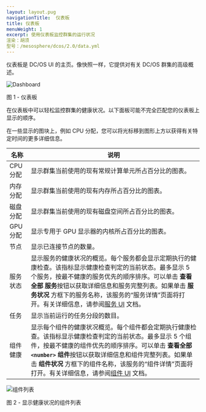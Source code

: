 ```yaml
---
layout: layout.pug
navigationTitle:  仪表板
title: 仪表板
menuWeight: 1
excerpt: 使用仪表板监控群集的运行状况
渲染：胡须
型号：/mesosphere/dcos/2.0/data.yml
---
```

仪表板是 DC/OS UI 的主页。像快照一样，它提供对有关 DC/OS 群集的高级概述。

![Dashboard](/mesosphere/dcos/2.0/img/GUI-Dashboard.png)

图 1 - 仪表板


在仪表板中可以轻松监控群集的健康状况。以下面板可能不完全匹配您的仪表板上显示的顺序。

在一些显示的图块上，例如 CPU 分配，您可以将光标移到图形上方以获得有关特定时间的更多详细信息。

| 名称 | 说明 |
|-----|-----|
| CPU 分配 | 显示群集当前使用的现有常规计算单元所占百分比的图表。|
| 内存分配 | 显示群集当前使用的现有内存所占百分比的图表。|
| 磁盘分配 | 显示群集当前使用的现有磁盘空间所占百分比的图表。|
| GPU 分配 | 显示专用于 GPU 显示器的内核所占百分比的图表。|
| 节点 | 显示已连接节点的数量。|
| 服务状态 | 显示服务的健康状况的概览。每个服务都会显示定期执行的健康检查。该指标显示健康检查判定的当前状态。最多显示 5 个服务，按最不健康的服务优先的顺序排序。可以单击 **查看全部  服务**按钮以获取详细信息和服务完整列表。如果单击 **服务状况** 方框下的服务名称，该服务的“服务详情”页面将打开。有关详细信息，请参阅[服务 UI](/mesosphere/dcos/2.0/gui/services/) 文档。
| 任务 | 显示当前运行的任务分段的数目。|
| 组件健康 | 显示每个组件的健康状况概览。每个组件都会定期执行健康检查。该指标显示健康检查判定的当前状态。最多显示 5 个组件，按最不健康的组件优先的顺序排序。可以单击 **查看全部 `<number>` 组件**按钮以获取详细信息和组件完整列表。如果单击 **组件状况** 方框下的组件名称，该服务的“组件详情”页面将打开。有关详细信息，请参阅[组件 UI](/mesosphere/dcos/2.0/gui/components/) 文档。

![组件列表](/mesosphere/dcos/2.0/img/GUI-Components-Main_View.png)

图 2 - 显示健康状况的组件列表


